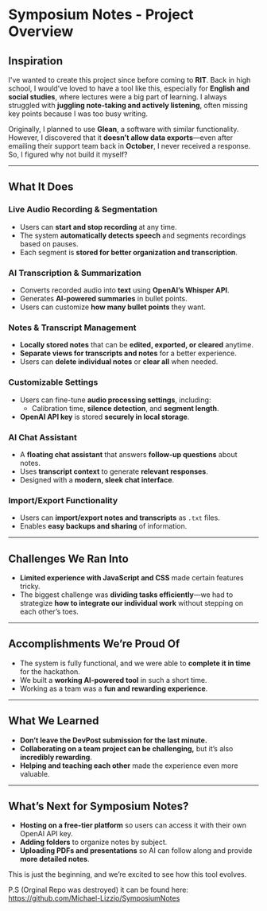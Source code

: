 # Symposium Notes - Project Overview  

## Inspiration  
I've wanted to create this project since before coming to **RIT**. Back in high school, I would’ve loved to have a tool like this, especially for **English and social studies**, where lectures were a big part of learning. I always struggled with **juggling note-taking and actively listening**, often missing key points because I was too busy writing.  

Originally, I planned to use **Glean**, a software with similar functionality. However, I discovered that it **doesn’t allow data exports**—even after emailing their support team back in **October**, I never received a response. So, I figured why not build it myself?  

---

## What It Does  

### Live Audio Recording & Segmentation  
- Users can **start and stop recording** at any time.  
- The system **automatically detects speech** and segments recordings based on pauses.  
- Each segment is **stored for better organization and transcription**.  

### AI Transcription & Summarization  
- Converts recorded audio into **text** using **OpenAI’s Whisper API**.  
- Generates **AI-powered summaries** in bullet points.  
- Users can customize **how many bullet points** they want.  

### Notes & Transcript Management  
- **Locally stored notes** that can be **edited, exported, or cleared** anytime.  
- **Separate views for transcripts and notes** for a better experience.  
- Users can **delete individual notes** or **clear all** when needed.  

### Customizable Settings  
- Users can fine-tune **audio processing settings**, including:  
  - Calibration time, **silence detection**, and **segment length**.  
- **OpenAI API key** is stored **securely in local storage**.  

### AI Chat Assistant  
- A **floating chat assistant** that answers **follow-up questions** about notes.  
- Uses **transcript context** to generate **relevant responses**.  
- Designed with a **modern, sleek chat interface**.  

### Import/Export Functionality  
- Users can **import/export notes and transcripts** as `.txt` files.  
- Enables **easy backups and sharing** of information.  

---

## Challenges We Ran Into  
- **Limited experience with JavaScript and CSS** made certain features tricky.  
- The biggest challenge was **dividing tasks efficiently**—we had to strategize **how to integrate our individual work** without stepping on each other’s toes.  

---

## Accomplishments We’re Proud Of  
- The system is fully functional, and we were able to **complete it in time** for the hackathon.  
- We built a **working AI-powered tool** in such a short time.  
- Working as a team was a **fun and rewarding experience**.  

---

## What We Learned  
- **Don’t leave the DevPost submission for the last minute.**  
- **Collaborating on a team project can be challenging,** but it’s also **incredibly rewarding**.  
- **Helping and teaching each other** made the experience even more valuable.  

---

## What’s Next for Symposium Notes?  
- **Hosting on a free-tier platform** so users can access it with their own OpenAI API key.  
- **Adding folders** to organize notes by subject.  
- **Uploading PDFs and presentations** so AI can follow along and provide **more detailed notes**.  

This is just the beginning, and we’re excited to see how this tool evolves.

P.S (Orginal Repo was destroyed) it can be found here:
https://github.com/Michael-Lizzio/SymposiumNotes
